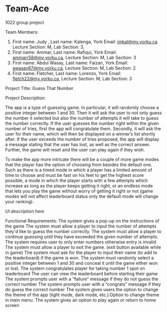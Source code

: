 # Team-Ace
1022 group project


Team Members:

1) First name: Judy , Last name: Kalenga, York Email: jmkal@my.yorku.ca Lecture Section: M, Lab Section: 3,
2) First name: Ammar, Last name: Rafiqui, York Email: ammarr58@my.yorku.ca, Lecture Section: M, Lab Section: 3
3) First name: Abdul Wasay, Last name: Faizan, York Email: awasay67@my.yorku.ca, Lecture Section: M, Lab Section: 2
4) First name: Fletcher, Last name: Lorenzo, York Email: fletch22@my.yorku.ca, Lecture Section: M, Lab Section: 3


Project Title:
Guess That Number


Project Description:

The app is a type of guessing game. In particular, it will randomly choose a positive integer between 1 and 30. Then it will ask the user to not only guess the number it selected but also the number of attempts it will take to guess the number correctly. If the user guesses the number right within the given number of tries, first the app will congratulate them. Secondly, it will ask the user for their name, which will then be displayed on a winner’s list shortly after. If the user exceeds the number of tries proposed, the app will display a message stating that the user has lost, as well as the correct answer. Further, the game will reset and the user can play again if they wish. 

To make the app more intricate there will be a couple of more game modes that the player has the option of choosing from besides the default one. Such as there is a timed mode in which a player has a limited amount of time to choose and must be fast on his feet to get the highest score possible, a mode in which the player starts with a few attempts which increase as long as the player keeps getting it right, or an endless mode that lets you play the game without worry of getting it right or not (game modes will not affect leaderboard status only the default mode will change your ranking). 

*UI description here*

Functional Requirements: 
The system gives a pop-up on the instructions of the game
The system must allow a player to input the number of attempts they'd like to guess the number correctly.
The system must allow a player to continue guessing until they have exceeded the given number of attempts.
The system requires user to only enter numbers otherwise entry is invalid
The system must allow a player to exit the game. (exit button available while in game)
The system must ask for the player to input their name (to add to the leaderboard) if the game is won. 
The system must randomly select a positive integer between 1 and 30 and conceal it until the game either won or lost. 
The system congratulates player for taking number 1 spot on leaderboard
The user can view the leaderboard before starting their game
The system prompts user with a “failure” message if they do not guess the correct number
The system prompts user with a “congrats” message if they do guess the correct number
The system gives users the option to change the theme of the app (light mode, dark mode, etc.).Option to change theme in main menu.
The system gives an option to play again or return to home screen


